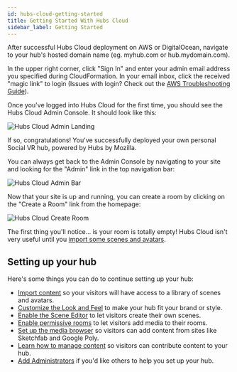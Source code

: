```yaml
---
id: hubs-cloud-getting-started
title: Getting Started With Hubs Cloud
sidebar_label: Getting Started
---
```


After successful Hubs Cloud deployment on AWS or DigitalOcean, navigate to your hub's hosted domain name (eg. myhub.com or hub.mydomain.com). 

In the upper right corner, click "Sign In" and enter your admin email address you specified during CloudFormation. In your email inbox, click the received "magic link" to login (Issues with login? Check out the [AWS Troubleshooting Guide](hubs-cloud-aws-troubleshooting-ko.md)).

Once you've logged into Hubs Cloud for the first time, you should see the Hubs Cloud Admin Console. It should look like this:

![Hubs Cloud Admin Landing](img/hubs-cloud-admin-landing.jpeg)

If so, congratulations! You've successfully deployed your own personal Social VR hub, powered by Hubs by Mozilla.

You can always get back to the Admin Console by navigating to your site and looking for the "Admin" link in the top navigation bar:

![Hubs Cloud Admin Bar](img/hubs-cloud-admin-bar.jpeg)

Now that your site is up and running, you can create a room by clicking on the "Create a Room" link from the homepage:

![Hubs Cloud Create Room](img/hubs-cloud-create-room.jpeg)

The first thing you'll notice... is your room is totally empty! Hubs Cloud isn't very useful until you [import some scenes and avatars](hubs-cloud-importing-content-ko.md).

## Setting up your hub

Here's some things you can do to continue setting up your hub:

- [Import content](hubs-cloud-importing-content-ko.md) so your visitors will have access to a library of scenes and avatars.
- [Customize the Look and Feel](hubs-cloud-customizing-look-and-feel-ko.md) to make your hub fit your brand or style.
- [Enable the Scene Editor](hubs-cloud-enable-scene-editor-ko.md) to let visitors create their own scenes.
- [Enable permissive rooms](hubs-cloud-permissive-rooms-ko.md) to let visitors add media to their rooms.
- [Set up the media browser](hubs-cloud-enable-media-browser-ko.md) so visitors can add content from sites like Sketchfab and Google Poly.
- [Learn how to manage content](hubs-cloud-managing-content-ko.md) so visitors can contribute content to your hub.
- [Add Administrators](hubs-cloud-adding-administrators-ko.md) if you'd like others to help you set up your hub.
